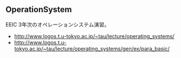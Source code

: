 ## OperationSystem

EEIC 3年次のオペレーションシステム演習。

- <http://www.logos.t.u-tokyo.ac.jp/~tau/lecture/operating_systems/>
- <http://www.logos.t.u-tokyo.ac.jp/~tau/lecture/operating_systems/gen/ex/para_basic/>
